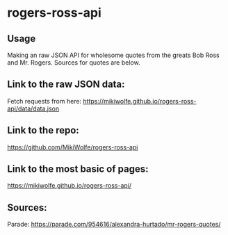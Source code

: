 # rogers-ross-api

## Usage

Making an raw JSON API for wholesome quotes from the greats Bob Ross and Mr. Rogers. Sources for quotes are below.

## Link to the raw JSON data:

Fetch requests from here:
https://mikiwolfe.github.io/rogers-ross-api/data/data.json

## Link to the repo:

https://github.com/MikiWolfe/rogers-ross-api

## Link to the most basic of pages:

https://mikiwolfe.github.io/rogers-ross-api/

## Sources:

Parade: https://parade.com/954616/alexandra-hurtado/mr-rogers-quotes/
